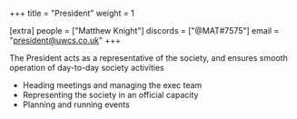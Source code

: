 +++
title = "President"
weight = 1

[extra]
people = ["Matthew Knight"]
discords = ["@MAT#7575"]
email = "president@uwcs.co.uk"
+++

The President acts as a representative of the society, and ensures smooth operation of day-to-day society activities

- Heading meetings and managing the exec team
- Representing the society in an official capacity
- Planning and running events